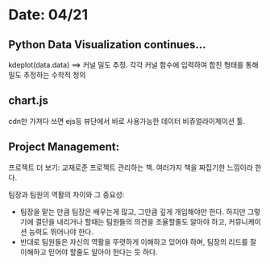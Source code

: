 # Date: 04/21

## Python Data Visualization continues...

kdeplot(data.data) ==> 커널 밀도 추정. 각각 커널 함수에 입력하여 합친 형태를 통해 밀도 추정하는 수학적 정의

## chart.js
cdn만 가져다 쓰면 ejs등 뷰단에서 바로 사용가능한 데이터 비쥬얼라이제이션 툴. 

## Project Management:
프로젝트 더 보기: 교재로준 프로젝트 관리하는 책. 여러가지 책을 짜집기한 느낌이라 한다.    

팀장과 팀원의 역활의 차이와 그 중요성:
  * 팀장을 맡는 만큼 팀장은 배우는게 많고, 그만큼 깊게 개입해야만 한다. 하지만 그렇기에 결단을 내리거나 할때는 팀원들의 의견을 조율할줄도 알아야 하고, 커뮤니케이션 능력도 뛰어나야 한다.  
  * 반대로 팀원들은 자신의 역활을 뚜렷하게 이해하고 있어야 하며, 팀장의 리드를 잘 이해하고 믿어야 할줄도 알아야 한다는 듯 하다.   



